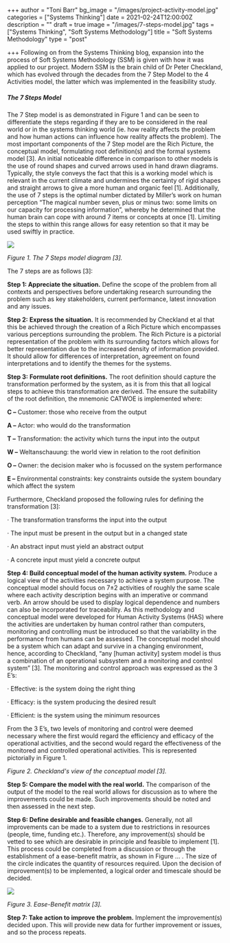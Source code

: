 +++
author = "Toni Barr"
bg_image = "/images/project-activity-model.jpg"
categories = ["Systems Thinking"]
date = 2021-02-24T12:00:00Z
description = ""
draft = true
image = "/images/7-steps-model.jpg"
tags = ["Systems Thinking", "Soft Systems Methodology"]
title = "Soft Systems Methodology"
type = "post"

+++
Following on from the Systems Thinking blog, expansion into the process of Soft Systems Methodology (SSM) is given with how it was applied to our project. Modern SSM is the brain child of Dr Peter Checkland, which has evolved through the decades from the 7 Step Model to the 4 Activities model, the latter which was implemented in the feasibility study.

##### **The 7 Steps Model**

The 7 Step model is as demonstrated in Figure 1 and can be seen to differentiate the steps regarding if they are to be considered in the real world or in the systems thinking world (ie. how reality affects the problem and how human actions can influence how reality affects the problem). The most important components of the 7 Step model are the Rich Picture, the conceptual model, formulating root definition(s) and the formal systems model \[3\]. An initial noticeable difference in comparison to other models is the use of round shapes and curved arrows used in hand drawn diagrams. Typically, the style conveys the fact that this is a working model which is relevant in the current climate and undermines the certainty of rigid shapes and straight arrows to give a more human and organic feel \[1\]. Additionally, the use of 7 steps is the optimal number dictated by Miller’s work on human perception “The magical number seven, plus or minus two: some limits on our capacity for processing information”, whereby he determined that the human brain can cope with around 7 items or concepts at once \[1\]. Limiting the steps to within this range allows for easy retention so that it may be used swiftly in practice.

![](/images/7-steps-model.jpg)

_Figure 1. The 7 Steps model diagram \[3\]._

The 7 steps are as follows \[3\]:

**Step 1: Appreciate the situation.** Define the scope of the problem from all contexts and perspectives before undertaking research surrounding the problem such as key stakeholders, current performance, latest innovation and any issues.

**Step 2:** **Express the situation.** It is recommended by Checkland et al that this be achieved through the creation of a Rich Picture which encompasses various perceptions surrounding the problem. The Rich Picture is a pictorial representation of the problem with its surrounding factors which allows for better representation due to the increased density of information provided. It should allow for differences of interpretation, agreement on found interpretations and to identify the themes for the systems.

**Step 3:** **Formulate root definitions.** The root definition should capture the transformation performed by the system, as it is from this that all logical steps to achieve this transformation are derived. The ensure the suitability of the root definition, the mnemonic CATWOE is implemented where:

**C –** Customer: those who receive from the output

**A –** Actor: who would do the transformation

**T –** Transformation: the activity which turns the input into the output

**W –** Weltanschauung: the world view in relation to the root definition

**O –** Owner: the decision maker who is focussed on the system performance

**E –** Environmental constraints: key constraints outside the system boundary which affect the system

Furthermore, Checkland proposed the following rules for defining the transformation \[3\]:

· The transformation transforms the input into the output

· The input must be present in the output but in a changed state

· An abstract input must yield an abstract output

· A concrete input must yield a concrete output

**Step 4: Build conceptual model of the human activity system.** Produce a logical view of the activities necessary to achieve a system purpose. The conceptual model should focus on 7±2 activities of roughly the same scale where each activity description begins with an imperative or command verb. An arrow should be used to display logical dependence and numbers can also be incorporated for traceability. As this methodology and conceptual model were developed for Human Activity Systems (HAS) where the activities are undertaken by human control rather than computers, monitoring and controlling must be introduced so that the variability in the performance from humans can be assessed. The conceptual model should be a system which can adapt and survive in a changing environment, hence, according to Checkland, “any \[human activity\] system model is thus a combination of an operational subsystem and a monitoring and control system” \[3\]. The monitoring and control approach was expressed as the 3 E’s:

· Effective: is the system doing the right thing

· Efficacy: is the system producing the desired result

· Efficient: is the system using the minimum resources

From the 3 E’s, two levels of monitoring and control were deemed necessary where the first would regard the efficiency and efficacy of the operational activities, and the second would regard the effectiveness of the monitored and controlled operational activities. This is represented pictorially in Figure 1.

_Figure 2. Checkland's view of the conceptual model \[3\]._

**Step 5: Compare the model with the real world.** The comparison of the output of the model to the real world allows for discussion as to where the improvements could be made. Such improvements should be noted and then assessed in the next step.

**Step 6: Define desirable and feasible changes.** Generally, not all improvements can be made to a system due to restrictions in resources (people, time, funding etc.). Therefore, any improvement(s) should be vetted to see which are desirable in principle and feasible to implement \[1\]. This process could be completed from a discussion or through the establishment of a ease-benefit matrix, as shown in Figure … . The size of the circle indicates the quantity of resources required. Upon the decision of improvement(s) to be implemented, a logical order and timescale should be decided.

![](/images/ease-benefit.jpg)

_Figure 3. Ease-Benefit matrix \[3\]._

**Step 7: Take action to improve the problem.** Implement the improvement(s) decided upon. This will provide new data for further improvement or issues, and so the process repeats.